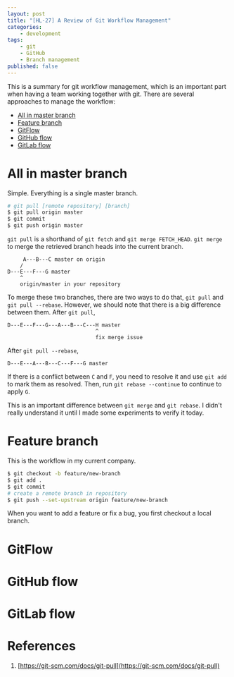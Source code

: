```yaml
---
layout: post
title: "[HL-27] A Review of Git Workflow Management"
categories:
    - development
tags:
    - git
    - GitHub
    - Branch management
published: false
---
```


This is a summary for git workflow management, which is an important part
when having a team working together with git. There are several approaches
to manage the workflow:

- [All in master branch](#all-in-master-branch)
- [Feature branch](#feature-branch)
- [GitFlow](#gitflow)
- [GitHub flow](#github-flow)
- [GitLab flow](#gitlab-flow)

# All in master branch

Simple. Everything is a single master branch.

```bash
# git pull [remote repository] [branch]
$ git pull origin master
$ git commit
$ git push origin master
```

`git pull` is a shorthand of `git fetch` and `git merge FETCH_HEAD`.
`git merge` to merge the retrieved branch heads into the current branch.

```
     A---B---C master on origin
    /
D---E---F---G master
    ^
    origin/master in your repository
```

To merge these two branches, there are two ways to do that, `git pull` and
`git pull --rebase`. However, we should note that there is a big difference
between them. After `git pull`,

```
D---E---F---G---A---B---C---H master
                            ^
                            fix merge issue
```

After `git pull --rebase`,

```
D---E---A---B---C---F---G master
```

If there is a conflict between `C` and `F`, you need to resolve it and
use `git add` to mark them as resolved. Then, run `git rebase --continue`
to continue to apply `G`.

This is an important difference between `git merge` and `git rebase`.
I didn't really understand it until I made some experiments to verify it today.

# Feature branch

This is the workflow in my current company.

```bash
$ git checkout -b feature/new-branch
$ git add .
$ git commit
# create a remote branch in repository
$ git push --set-upstream origin feature/new-branch
```

When you want to add a feature or
fix a bug, you first checkout a local branch.

# GitFlow


# GitHub flow


# GitLab flow


# References

1. [https://git-scm.com/docs/git-pull](https://git-scm.com/docs/git-pull)
